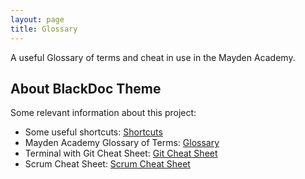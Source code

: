```yaml
---
layout: page
title: Glossary
---
```


<p class="message">
  A useful Glossary of terms and cheat in use in the Mayden Academy.
</p>

## About BlackDoc Theme

Some relevant information about this project:

* Some useful shortcuts: [Shortcuts](https://docs.google.com/spreadsheets/d/1nLUm5TwHTu94OETR_1SSJCxmFivlIhWl02V4Lm_OHVg/edit?usp=sharing)
* Mayden Academy Glossary of Terms: [Glossary](https://docs.google.com/a/mayden.co.uk/spreadsheets/d/1HM41MPvRYcwLcFzh9aX1cidEZFA3q8GaiaUhc-beV8U/edit?usp=sharing)
* Terminal with Git Cheat Sheet:
[Git Cheat Sheet](https://docs.google.com/a/mayden.co.uk/spreadsheets/d/1DiM0tuiyeakaCodlUrqRT6AehLEgeY4Ypd8wgYMUTP0/edit?usp=sharing)
* Scrum Cheat Sheet: [Scrum Cheat Sheet](https://docs.google.com/a/mayden.co.uk/spreadsheets/d/1H7WmJ61mXwpekHgSwbzIhu8mng8QdezasWrlHMA_VMM/edit?usp=sharing)
